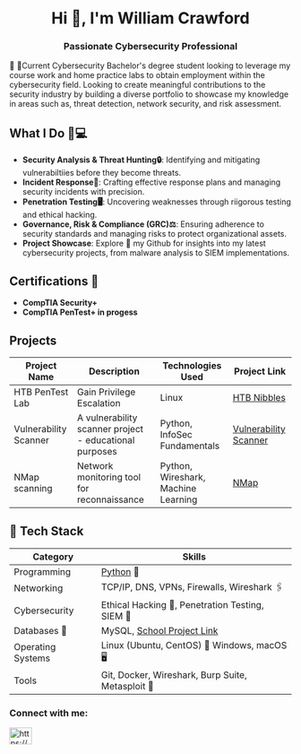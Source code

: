 <h1 align="center">Hi 👋, I'm William Crawford</h1>
<h3 align="center">Passionate Cybersecurity Professional</h3>

🏫 🥇Current Cybersecurity Bachelor's degree student looking to leverage my course work and home practice labs to obtain employment within the cybersecurity field.  Looking to create meaningful contributions to the security industry by building a diverse portfolio to showcase my knowledge in areas such as, threat detection, network security, and risk assessment.  
## What I Do 🥸💻

- **Security Analysis & Threat Hunting🔒**: Identifying and mitigating vulnerabiltiies before they become threats.
- **Incident Response🔬**: Crafting effective response plans and managing security incidents with precision.
- **Penetration Testing🖥️**: Uncovering weaknesses through riigorous testing and ethical hacking.
- **Governance, Risk & Compliance (GRC)⚖️**: Ensuring adherence to security standards and managing risks to protect organizational assets.
- **Project Showcase**: Explore 🧭 my Github for insights into my latest cybersecurity projects, from malware analysis to SIEM implementations.

## Certifications 📝
- **CompTIA Security+**
- **CompTIA PenTest+ in progess**
## Projects
| Project Name | Description | Technologies Used | Project Link |
|--------------|-------------|-------------------|--------------|
| HTB PenTest Lab   | Gain Privilege Escalation | Linux | [HTB Nibbles](https://github.com/WCrawf02/HTB-Nibbles)|
| Vulnerability Scanner | A vulnerability scanner project - educational purposes | Python, InfoSec Fundamentals | [Vulnerability Scanner](https://github.com/WCrawf02/Vulnerability-Scanner-Project) |
| NMap scanning     | Network monitoring tool for reconnaissance| Python, Wireshark, Machine Learning | [NMap](https://github.com/WCrawf02/Security-Toolbox/blob/main/nmap.py)|

## 💎 Tech Stack
| Category       | Skills                                          |
|----------------|-------------------------------------------------|
| Programming    | [Python](https://github.com/WCrawf02/Python-Monthly-budget-project-) &#x1F40D;|
| Networking     | TCP/IP, DNS, VPNs, Firewalls, Wireshark 🖇️       |
| Cybersecurity  | Ethical Hacking 🔐, Penetration Testing, SIEM 🛑      |
| Databases 💾     | MySQL, <a href="https://github.com/WCrawf02/Database-project">School Project Link</a>|              |
| Operating Systems | Linux (Ubuntu, CentOS) &#x1F427; Windows, macOS 🖥️        |
| Tools          | Git, Docker, Wireshark, Burp Suite, Metasploit 🧨 |



<h3 align="left">Connect with me:</h3>
<p align="left">
<a href="https://linkedin.com/in/https://www.linkedin.com/in/williamcrawford813/" target="blank"><img align="center" src="https://raw.githubusercontent.com/rahuldkjain/github-profile-readme-generator/master/src/images/icons/Social/linked-in-alt.svg" alt="https://www.linkedin.com/in/williamcrawford813/" height="30" width="40" /></a>
</p>


